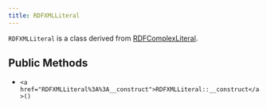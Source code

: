 ```yaml
---
title: RDFXMLLiteral
---
```


`RDFXMLLiteral` is a class derived from <a href="RDFComplexLiteral">RDFComplexLiteral</a>.

## Public Methods

* `<a href="RDFXMLLiteral%3A%3A__construct">RDFXMLLiteral::__construct</a>()`

